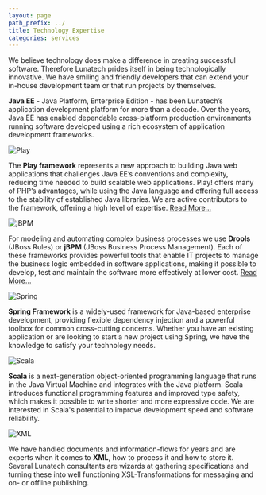 ```yaml
---
layout: page
path_prefix: ../
title: Technology Expertise
categories: services
---
```

                    
We believe technology does make a difference in creating successful software. Therefore Lunatech prides itself in being technologically innovative. We have smiling and friendly developers that can extend your in-house development team or that run projects by themselves.


**Java EE** - Java Platform, Enterprise Edition - has been Lunatech’s application development platform for more than a decade. Over the years, Java EE has enabled dependable cross-platform production environments running software developed using a rich ecosystem of application development frameworks.

![Play](images/play.png)

The **Play framework** represents a new approach to building Java web applications that challenges Java EE’s conventions and complexity, reducing time needed to build scalable web applications. Play! offers many of PHP’s advantages, while using the Java language and offering full access to the stability of established Java libraries. We are active contributors to the framework, offering a high level of expertise. [Read More…](play-framework-support-services)

![jBPM](images/drools-jbpm.png)

For modeling and automating complex business processes we use **Drools** (JBoss Rules) or **jBPM** (JBoss Business Process Management). Each of these frameworks provides powerful tools that enable IT projects to manage the business logic embedded in software applications, making it possible to develop, test and maintain the software more effectively at lower cost. [Read More…](jboss-rules-implementation)

![Spring](images/spring.png)

**Spring Framework** is a widely-used framework for Java-based enterprise development, providing flexible dependency injection and a powerful toolbox for common cross-cutting concerns. Whether you have an existing application or are looking to start a new project using Spring, we have the knowledge to satisfy your technology needs.

![Scala](images/scala.png)

**Scala** is a next-generation object-oriented programming language that runs in the Java Virtual Machine and integrates with the Java platform. Scala introduces functional programming features and improved type safety, which makes it possible to write shorter and more expressive code. We are interested in Scala's potential to improve development speed and software reliability.

![XML](images/xml.png)

We have handled documents and information-flows for years and are experts when it comes to **XML**, how to process it and how to store it. Several Lunatech consultants are wizards at gathering specifications and turning these into well functioning XSL-Transformations for messaging and on- or offline publishing.
